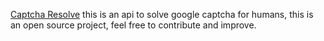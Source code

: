 [Captcha Resolve]() this is an api to solve google captcha for humans, this is an open source project, feel free to contribute and improve.

